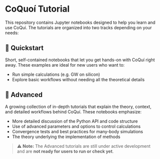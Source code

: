 # CoQuoí Tutorial
This repository contains Jupyter notebooks designed to help you learn and use CoQuí. The tutorials are organized into two tracks depending on your needs:

## 🚀 Quickstart
Short, self-contained notebooks that let you get hands-on with CoQuí right away. These examples are ideal for new users who want to:
- Run simple calculations (e.g. GW on silicon)
- Explore basic workflows without needing all the theoretical details

## 🔬 Advanced
A growing collection of in-depth tutorials that explain the theory, context, and detailed workflows behind CoQuí. These notebooks emphasize:
- More detailed discussion of the Python API and code structure
- Use of advanced parameters and options to control calculations
- Convergence tests and best practices for many-body simulations
- The theory underlying the implementation of methods

> ⚠️ **Note:** The Advanced tutorials are still under active development and are **not ready for users to run or check yet**. 
